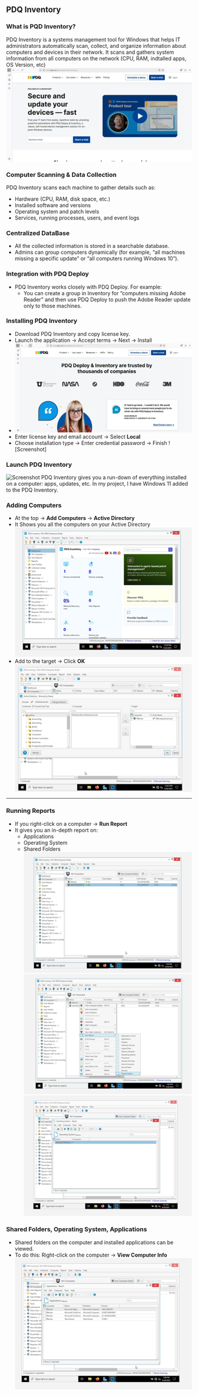 ## PDQ Inventory

### What is PQD Inventory?
PDQ Inventory is a systems management tool for Windows that helps IT administrators automatically scan, collect, and organize information about computers and devices in their network.
It scans and gathers system information from all computers on the network (CPU, RAM, indtalled apps, OS Version, etc)
![Screenshot](images/Inventory1.jpg)

### Computer Scanning & Data Collection
PDQ Inventory scans each machine to gather details such as:
- Hardware (CPU, RAM, disk space, etc.)
- Installed software and versions
- Operating system and patch levels
- Services, running processes, users, and event logs

### Centralized DataBase
- All the collected information is stored in a searchable database.
- Admins can group computers dynamically (for example, “all machines missing a specific update” or “all computers running Windows 10”).

### Integration with PDQ Deploy
- PDQ Inventory works closely with PDQ Deploy.
 For example:
   - You can create a group in Inventory for “computers missing Adobe Reader” and then use PDQ Deploy to push the Adobe Reader update only to those machines.

### Installing PDQ Inventory
- Download PDQ Inventory and copy license key.
- Launch the application → Accept terms → Next → Install
- ![Screenshot](images/Inventory2.jpg)
- Enter license key and email account → Select **Local**
- Choose installation type  → Enter credential password  → Finish
![Screenshot] 
### Launch PDQ Inventory
  ![Screenshot](images/Inventory3.jpg)
  PDQ Inventory gives you a run-down of everything installed on a computer: apps, updates, etc.
  In my project, I have Windows 11 added to the PDQ Inventory.

 ### Adding Computers

 - At the top → **Add Computers** → **Active Directory**
 - It Shows you all the computers on your Active Directory
 ![Screenshot](images/Inventory4.jpg)
 - Add to the target → Click **OK**
 ![Screenshot](images/Inventory5.jpg)
---
### Running Reports

- If you right-click on a computer → **Run Report**
- It gives you an in-depth report on:
   - Applications
   - Operating System
   - Shared Folders
![Screenshot](images/Inventory6.jpg)
![Screenshot](images/Inventory7.jpg)
![Screenshot](images/Inventory8.jpg)
### Shared Folders, Operating System, Applications

- Shared folders on the computer and installed applications can be viewed.
- To do this: Right-click on the computer → **View Computer Info**
![Screenshot](images/Inventory9.jpg)


